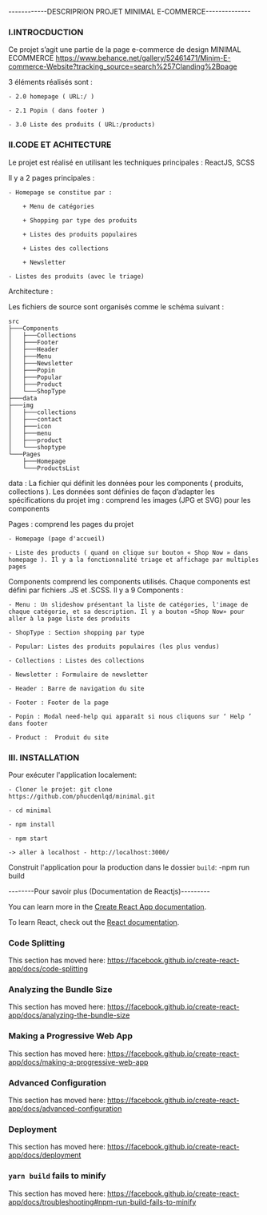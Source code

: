 ------------DESCRIPRION PROJET MINIMAL E-COMMERCE--------------

### I.INTROCDUCTION

Ce projet s’agit une partie de la page e-commerce de design MINIMAL ECOMMERCE
https://www.behance.net/gallery/52461471/Minim-E-commerce-Website?tracking_source=search%257Clanding%2Bpage

3 éléments réalisés sont :

	- 2.0 homepage ( URL:/ )
	
	- 2.1 Popin ( dans footer )
	
	- 3.0 Liste des produits ( URL:/products)

### II.CODE ET ACHITECTURE

Le projet est réalisé en utilisant les techniques principales : ReactJS, SCSS 

Il y a 2 pages principales :

	- Homepage se constitue par :
	
        + Menu de catégories
	
        + Shopping par type des produits
	
        + Listes des produits populaires
	
        + Listes des collections
	
        + Newsletter
	
	- Listes des produits (avec le triage)
	

Architecture :
    
Les fichiers de source sont organisés comme le schéma suivant :

    src 
    ├───Components
    │   ├───Collections
    │   ├───Footer
    │   ├───Header
    │   ├───Menu
    │   ├───Newsletter
    │   ├───Popin
    │   ├───Popular
    │   ├───Product
    │   └───ShopType
    ├───data
    ├───img
    │   ├───collections
    │   ├───contact
    │   ├───icon
    │   ├───menu
    │   ├───product
    │   └───shoptype
    └───Pages
        ├───Homepage
        └───ProductsList

data : La fichier qui définit les données pour les components ( produits, collections ). Les données sont définies de façon d’adapter les spécifications du projet
img : comprend les images (JPG et SVG) pour les components

Pages :  comprend les pages du projet

	- Homepage (page d'accueil)
	
	- Liste des products ( quand on clique sur bouton « Shop Now » dans homepage ). Il y a la fonctionnalité triage et affichage par multiples pages 

Components comprend les components utilisés. Chaque components est défini par fichiers .JS et .SCSS. Il y a 9 Components : 

	- Menu : Un slideshow présentant la liste de catégories, l'image de chaque catégorie, et sa description. Il y a bouton «Shop Now» pour aller à la page liste des produits
	
	- ShopType : Section shopping par type
	
	- Popular: Listes des produits populaires (les plus vendus) 
	
	- Collections : Listes des collections
	
	- Newsletter : Formulaire de newsletter
	
	- Header : Barre de navigation du site
	
	- Footer : Footer de la page
	
	- Popin : Modal need-help qui apparaît si nous cliquons sur ‘ Help ’ dans footer
	
	- Product :  Produit du site

### III. INSTALLATION

Pour exécuter l'application localement:

    - Cloner le projet: git clone https://github.com/phucdenlqd/minimal.git
    
    - cd minimal
    
    - npm install
    
    - npm start
    
    -> aller à localhost - http://localhost:3000/

Construit l'application pour la production dans le dossier `build`:
    -npm run build

--------Pour savoir plus (Documentation de Reactjs)---------

You can learn more in the [Create React App documentation](https://facebook.github.io/create-react-app/docs/getting-started).

To learn React, check out the [React documentation](https://reactjs.org/).

### Code Splitting

This section has moved here: https://facebook.github.io/create-react-app/docs/code-splitting

### Analyzing the Bundle Size

This section has moved here: https://facebook.github.io/create-react-app/docs/analyzing-the-bundle-size

### Making a Progressive Web App

This section has moved here: https://facebook.github.io/create-react-app/docs/making-a-progressive-web-app

### Advanced Configuration

This section has moved here: https://facebook.github.io/create-react-app/docs/advanced-configuration

### Deployment

This section has moved here: https://facebook.github.io/create-react-app/docs/deployment

### `yarn build` fails to minify

This section has moved here: https://facebook.github.io/create-react-app/docs/troubleshooting#npm-run-build-fails-to-minify
